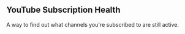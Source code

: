 YouTube Subscription Health
-
A way to find out what channels you're subscribed to are still active.
